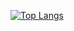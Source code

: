 [![Top Langs](https://github-readme-stats.vercel.app/api/top-langs/?username=RichardWasNotAvailable&layout=pie)](https://www.google.com/url?sa=t&source=web&rct=j&opi=89978449&url=https://www.youtube.com/watch%3Fv%3DdQw4w9WgXcQ&ved=2ahUKEwjF2pi_sOSPAxWGgv0HHSKOGLQQwqsBegQIFhAH&usg=AOvVaw0aHtehaphMhOCAkCydRLZU)
